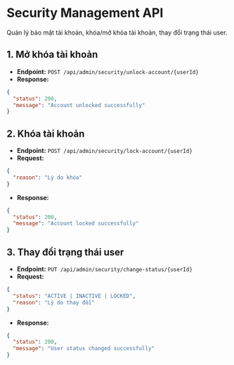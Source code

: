 # Security Management API

Quản lý bảo mật tài khoản, khóa/mở khóa tài khoản, thay đổi trạng thái user.

## 1. Mở khóa tài khoản
- **Endpoint:** `POST /api/admin/security/unlock-account/{userId}`
- **Response:**
```json
{
  "status": 200,
  "message": "Account unlocked successfully"
}
```

## 2. Khóa tài khoản
- **Endpoint:** `POST /api/admin/security/lock-account/{userId}`
- **Request:**
```json
{
  "reason": "Lý do khóa"
}
```
- **Response:**
```json
{
  "status": 200,
  "message": "Account locked successfully"
}
```

## 3. Thay đổi trạng thái user
- **Endpoint:** `PUT /api/admin/security/change-status/{userId}`
- **Request:**
```json
{
  "status": "ACTIVE | INACTIVE | LOCKED",
  "reason": "Lý do thay đổi"
}
```
- **Response:**
```json
{
  "status": 200,
  "message": "User status changed successfully"
}
```

